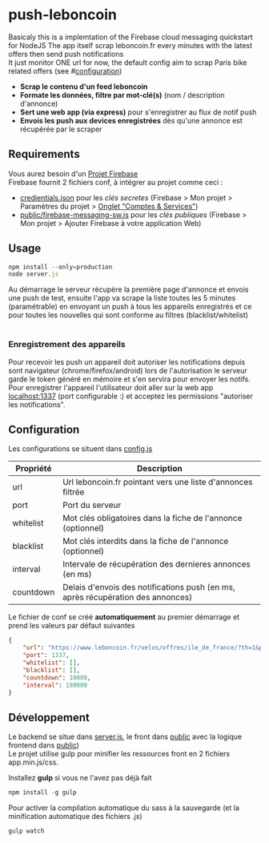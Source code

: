 # push-leboncoin
Basicaly this is a implemtation of the Firebase cloud messaging quickstart for NodeJS<bt>
The app itself scrap leboncoin.fr every minutes with the latest offers then send push notifications<br>
It just monitor ONE url for now, the default config aim to scrap Paris bike related offers (see #[configuration](#user-content-configuration))<br>

- **Scrap le contenu d'un feed leboncoin**
- **Formate les données, filtre par mot-clé(s)** (nom / description d'annonce)
- **Sert une web app (via express)** pour s'enregistrer au flux de notif push
- **Envois les push aux devices enregistrées** dès qu'une annonce est récupérée par le scraper

## Requirements
Vous aurez besoin d'un [Projet Firebase](https://console.firebase.google.com/u/0/)<br>
Firebase fournit 2 fichiers conf, à intégrer au projet comme ceci :<br>
- [credientials.json](credientials.json) pour les *clés secretes* (Firebase > Mon projet > Paramètres du projet > [Onglet "Comptes & Services"](https://console.firebase.google.com/u/0/project/le_nom_de_ton_projet_ici/settings/serviceaccounts/adminsdk))
- [public/firebase-messaging-sw.js](public/firebase-messaging-sw.js) pour les *clés publiques* (Firebase > Mon projet > Ajouter Firebase à votre application Web)

## Usage
```js
npm install --only=production
node server.js
```
Au démarrage le serveur récupère la première page d'annonce et envois une push de test, ensuite l'app va scrape la liste toutes les 5 minutes (paramétrable) en envoyant un push à tous les appareils enregistrés et ce pour toutes les nouvelles qui sont conforme au filtres (blacklist/whitelist)<br><br>

### Enregistrement des appareils
Pour recevoir les push un appareil doit autoriser les notifications depuis sont navigateur (chrome/firefox/android) lors de l'autorisation le serveur garde le token généré en mémoire et s'en servira pour envoyer les notifs.
Pour enregistrer l'appareil l'utilisateur doit aller sur la web app [localhost:1337](http://localhost:1337) (port configurable :) et acceptez les permissions "autoriser les notifications".

## Configuration
Les configurations se situent dans [config.js](config.js)

| Propriété | Description |
| ------ | ------ |
| url | Url leboncoin.fr pointant vers une liste d'annonces filtrée |
| port | Port du serveur |
| whitelist | Mot clés obligatoires dans la fiche de l'annonce (optionnel) |
| blacklist | Mot clés interdits dans la fiche de l'annonce (optionnel) |
| interval | Intervale de récupération des dernieres annonces (en ms) |
| countdown | Delais d'envois des notifications push (en ms, après récupération des annonces) |

Le fichier de conf se créé **automatiquement** au premier démarrage et prend les valeurs par défaut suivantes
```json
{
	"url": "https://www.leboncoin.fr/velos/offres/ile_de_france/?th=1&ps=6&pe=12",
	"port": 1337,
	"whitelist": [],
	"blacklist": [],
	"countdown": 10000,
	"interval": 180000
}
```

## Développement
Le backend se situe dans [server.js](server.js), le front dans [public](public/) avec la logique frontend dans [public](public/vendor/app.js))<br>
Le projet utilise gulp pour minifier les ressources front en 2 fichiers app.min.js/css.<br>

Installez **gulp** si vous ne l'avez pas déjà fait<br>
```js
npm install -g gulp
```

Pour activer la compilation automatique du sass à la sauvegarde (et la minification automatique des fichiers .js)
```js
gulp watch
```
